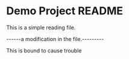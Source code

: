 # Demo Project README

This is a simple reading file.


------a modification in the file.---------


This is bound to cause trouble
